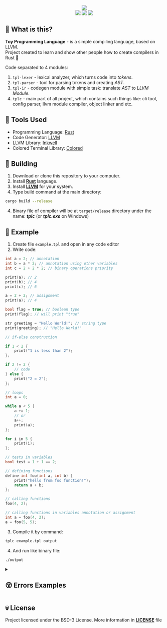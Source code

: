 [Rust]: https://www.rust-lang.org/
[LLVM]: https://llvm.org/
[Inkwell]: https://github.com/TheDan64/inkwell
[Colored]: https://crates.io/crates/colored

<div align="center">
 <img src="https://github.com/user-attachments/assets/291c4d80-e255-4c17-8543-8528e1a4ddda" /> </br>

 <img src="https://custom-icon-badges.demolab.com/badge/written_on-rust-blue?style=for-the-badge&logoColor=white" />
 <img src="https://custom-icon-badges.demolab.com/badge/based_on-llvm-blue?style=for-the-badge&logoColor=white" />
 <img src="https://custom-icon-badges.demolab.com/badge/version-0.3.2-blue?style=for-the-badge&logoColor=white" />
</div>

## 🧐 What is this?
**Toy Programming Language** - is a simple compiling language, based on LLVM. </br>
Project created to learn and show other people how to create compilers in Rust 🦀

Code separated to 4 modules:
1. `tpl-lexer` - lexical analyzer, which turns code into _tokens_.
2. `tpl-parser` - tool for parsing tokens and creating _AST_.
3. `tpl-ir` - codegen module with simple task: translate _AST_ to _LLVM Module_.
4. `tplc` - main part of all project, which contains such things like: cli tool, config parser, llvm module compiler, object linker and etc.


## 🤖 Tools Used
* Programming Language: [Rust]
* Code Generator: [LLVM]
* LLVM Library: [Inkwell]
* Colored Terminal Library: [Colored]

## 🦛 Building
1. Download or clone this repository to your computer.
2. Install **[Rust]** language.
3. Install **[LLVM]** for your system.
4. Type build command at the main directory:
```sh
cargo build --release
```
4. Binary file of compiler will be at `target/release` directory under the name: _**tplc**_ (or _**tplc.exe**_ on Windows)

## 👾 Example
1. Create file `example.tpl` and open in any code editor
2. Write code:
```c++
int a = 2; // annotation
int b = a * 2; // annotation using other variables
int c = 2 + 2 * 2; // binary operations priority

print(a); // 2
print(b); // 4
print(c); // 6

a = 2 + 2; // assignment
print(a); // 4

bool flag = true; // boolean type
print(flag); // will print "true"

str greeting = "Hello World!"; // string type
print(greeting); // "Hello World!"

// if-else construction

if 1 < 2 {
    print("1 is less than 2");
};

if 2 != 2 {
    // code
} else {
    print("2 = 2");
};

// loops
int a = 0;

while a < 5 {
    a += 1;
    // or
    a++;
    print(a);
};

for i in 5 {
    print(i);
};

// tests in variables
bool test = 1 + 1 == 2;

// defining functions
define int foo(int a, int b) {
    print("hello from foo function!");
    return a + b;
};

// calling functions
foo(4, 2);

// calling functions in variables annotation or assignment
int a = foo(4, 2);
a = foo(5, 5);
```
3. Compile it by command:
```sh
tplc example.tpl output
```
4. And run like binary file:
```sh
./output
```

<details>
 <summary><h2>😵 Errors Examples</h2></summary>

 ![image](https://github.com/user-attachments/assets/dca42b0f-dc68-4192-82d0-ae7523248b43) </br>
 ![image](https://github.com/user-attachments/assets/ca948e3d-8398-4d82-b923-8d01e89a5b5b) </br>
 ![image](https://github.com/user-attachments/assets/523264db-ae4f-4c2f-b7a4-b13076461cf5) </br>
 ![image](https://github.com/user-attachments/assets/68531892-8f89-42db-8831-2158ecbedc1a) </br>
 ![image](https://github.com/user-attachments/assets/82bb95e9-a342-447b-9b84-a9b31bfe636d) </br>
 ![image](https://github.com/user-attachments/assets/8f95565c-7ca2-4728-986f-c1eb990b3602) </br>
 ![image](https://github.com/user-attachments/assets/815b7acb-917d-49a8-995a-85e02035b5f2) </br>

</details>

## 💀 License
Project licensed under the BSD-3 License. More information in [**LICENSE**](https://github.com/mealet/tpl-lang/blob/main/LICENSE) file
